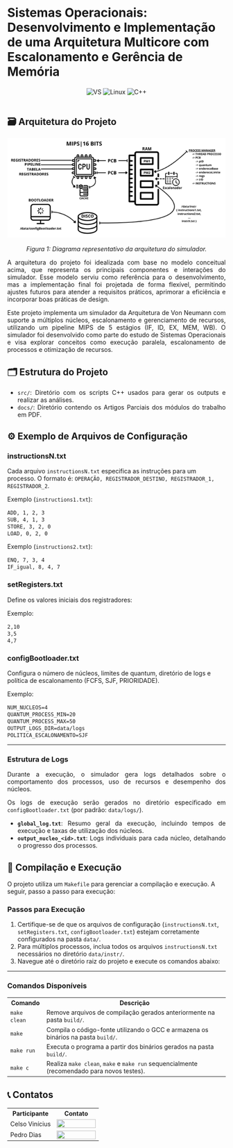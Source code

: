# Sistemas Operacionais: Desenvolvimento e Implementação de uma Arquitetura Multicore com Escalonamento e Gerência de Memória

<div align="center" style="display: inline_block">
  <img align="center" alt="VS" src="https://img.shields.io/badge/Visual_Studio_Code-0078D4?style=for-the-badge&logo=visual%20studio%20code&logoColor=white" />
  <img align="center" alt="Linux" src="https://img.shields.io/badge/Linux-FCC624?style=for-the-badge&logo=linux&logoColor=black" />
  <img align="center" alt="C++" src="https://img.shields.io/badge/C%2B%2B-00599C?style=for-the-badge&logo=c%2B%2B&logoColor=white" />
</div><br/>

## 🗃️ Arquitetura do Projeto

<p align="center">
<img src="imgs/arquitetura2.png" width="600"/> 
</p>
<p align="center">
<em>Figura 1: Diagrama representativo da arquitetura do simulador.</em>
</p>

<div align="justify">
A arquitetura do projeto foi idealizada com base no modelo conceitual acima, que representa os principais componentes e interações do simulador. Esse modelo serviu como referência para o desenvolvimento, mas a implementação final foi projetada de forma flexível, permitindo ajustes futuros para atender a requisitos práticos, aprimorar a eficiência e incorporar boas práticas de design.

Este projeto implementa um simulador da Arquitetura de Von Neumann com suporte a múltiplos núcleos, escalonamento e gerenciamento de recursos, utilizando um pipeline MIPS de 5 estágios (IF, ID, EX, MEM, WB). O simulador foi desenvolvido como parte do estudo de Sistemas Operacionais e visa explorar conceitos como execução paralela, escalonamento de processos e otimização de recursos.

</div>

## 🗂️ Estrutura do Projeto

<div align="justify">

- `src/`: Diretório com os scripts C++ usados para gerar os outputs e realizar as análises.
- `docs/`: Diretório contendo os Artigos Parciais dos módulos do trabalho em PDF.

</div>

## ⚙️ Exemplo de Arquivos de Configuração

### instructionsN.txt

Cada arquivo `instructionsN.txt` especifica as instruções para um processo. O formato é:
`OPERAÇÃO, REGISTRADOR_DESTINO, REGISTRADOR_1, REGISTRADOR_2`.

Exemplo (`instructions1.txt`):

```
ADD, 1, 2, 3
SUB, 4, 1, 3
STORE, 3, 2, 0
LOAD, 0, 2, 0
```

Exemplo (`instructions2.txt`):

```
ENQ, 7, 3, 4
IF_igual, 8, 4, 7
```

### setRegisters.txt

Define os valores iniciais dos registradores:

Exemplo:

```
2,10
3,5
4,7
```

### configBootloader.txt

Configura o número de núcleos, limites de quantum, diretório de logs e política de escalonamento (FCFS, SJF, PRIORIDADE).

Exemplo:

```
NUM_NUCLEOS=4
QUANTUM_PROCESS_MIN=20
QUANTUM_PROCESS_MAX=50
OUTPUT_LOGS_DIR=data/logs
POLITICA_ESCALONAMENTO=SJF
```

---

### Estrutura de Logs

<div align="justify">
Durante a execução, o simulador gera logs detalhados sobre o comportamento dos processos, uso de recursos e desempenho dos núcleos.

Os logs de execução serão gerados no diretório especificado em `configBootloader.txt` (por padrão: `data/logs/`).

- **`global_log.txt`**: Resumo geral da execução, incluindo tempos de execução e taxas de utilização dos núcleos.
- **`output_nucleo_<id>.txt`**: Logs individuais para cada núcleo, detalhando o progresso dos processos.

</div>

## 🔄 Compilação e Execução

O projeto utiliza um `Makefile` para gerenciar a compilação e execução. A seguir, passo a passo para execução:

### Passos para Execução

1. Certifique-se de que os arquivos de configuração (`instructionsN.txt`, `setRegisters.txt`, `configBootloader.txt`) estejam corretamente configurados na pasta `data/`.
2. Para múltiplos processos, inclua todos os arquivos `instructionsN.txt` necessários no diretório `data/instr/`.
3. Navegue até o diretório raiz do projeto e execute os comandos abaixo:

---

### Comandos Disponíveis

<table align="center">
  <tr>
    <th>Comando</th>
    <th>Descrição</th>
  </tr>
  <tr>
    <td> <code>make clean</code> </td>
    <td>Remove arquivos de compilação gerados anteriormente na pasta <code>build/</code>. </td>
  </tr>
  <tr>
    <td> <code>make</code> </td>
    <td>Compila o código-fonte utilizando o GCC e armazena os binários na pasta <code>build/</code>.</td>
  </tr>
  <tr>
    <td> <code>make run</code> </td>
    <td>Executa o programa a partir dos binários gerados na pasta <code>build/</code>.  </td>
  </tr>
  <tr>
    <td> <code>make c</code> </td>
    <td>Realiza <code>make clean</code>, <code>make</code> e <code>make run</code> sequencialmente (recomendado para novos testes).</td>
  </tr>
</table>

## 📞 Contatos

<table align="center">
  <tr>
    <th>Participante</th>
    <th>Contato</th>
  </tr>
  <tr>
    <td>Celso Vinícius</td>
    <td><a href="https://www.linkedin.com/in/celsovinicius23/"><img align="center" height="20px" width="90px" src="https://img.shields.io/badge/LinkedIn-0077B5?style=for-the-badge&logo=linkedin&logoColor=white"/> </td>
  </tr>
  <tr>
    <td>Pedro Dias</td>
    <td><a href="https://www.linkedin.com/in/phpd/"><img align="center" height="20px" width="90px" src="https://img.shields.io/badge/LinkedIn-0077B5?style=for-the-badge&logo=linkedin&logoColor=white"/> </td>
  </tr>
</table>
